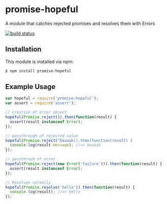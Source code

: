# promise-hopeful

A module that catches rejected promises and resolves them with Errors

[![build status](https://secure.travis-ci.org/allain/promise-hopeful.png)](http://travis-ci.org/allain/promise-hopeful)

## Installation

This module is installed via npm:

``` bash
$ npm install promise-hopeful
```

## Example Usage

``` js
var hopeful = require('promise-hopeful');
var assert = require('assert');

// creation of error object
hopeful(Promise.reject()).then(function(result) {
  assert(result instanceof Error); 
});

// passthrough of rejected value
hopeful(Promise.reject("baaaah)).then(function(result) {
  console.log(result.message); //=> baaaah 
});

// passthrouh of error
hopeful(Promise.reject(new Error('failure'))).then(function(result) {
  assert(result instanceof Error); 
});

// Resolves normally
hopeful(Promise.resolve('hello')).then(function(result) {
  console.log(result); //=> hello
});

```

